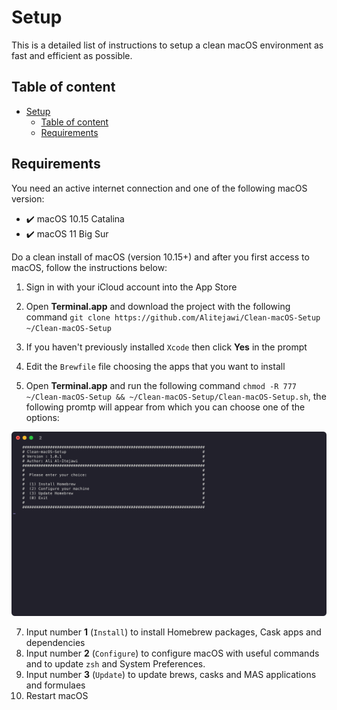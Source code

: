 # Setup

This is a detailed list of instructions to setup a clean macOS environment as fast and efficient as possible.

## Table of content

- [Setup](#setup)
  - [Table of content](#table-of-content)
  - [Requirements](#requirements)

## Requirements

You need an active internet connection and one of the following macOS version:

- ✔️ macOS 10.15 Catalina
- ✔️ macOS 11 Big Sur

Do a clean install of macOS (version 10.15+) and after you first access to macOS, follow the instructions below:

1. Sign in with your iCloud account into the App Store
2. Open __Terminal.app__ and download the project with the following command `git clone https://github.com/Alitejawi/Clean-macOS-Setup ~/Clean-macOS-Setup`
3. If you haven't previously installed `Xcode` then click __Yes__ in the prompt

4. Edit the `Brewfile` file choosing the apps that you want to install
5. Open __Terminal.app__ and run the following command `chmod -R 777 ~/Clean-macOS-Setup && ~/Clean-macOS-Setup/Clean-macOS-Setup.sh`, the following promtp will appear from which you can choose one of the options:

<p align="center">
  <a href="https://github.com/Alitejawi/Clean-macOS-Setup">
  <img width=750 src="https://raw.githubusercontent.com/Alitejawi/Clean-macOS-Setup/master/img/prompt.png" alt="prompt"><br></a>
</p>

7. Input number __1__ (`Install`) to install Homebrew packages, Cask apps and dependencies
8. Input number __2__ (`Configure`) to configure macOS with useful commands and to update `zsh` and System Preferences. 
9. Input number __3__ (`Update`) to update brews, casks and MAS applications and formulaes
10. Restart macOS
